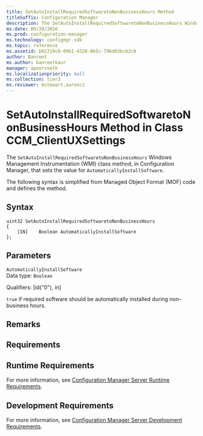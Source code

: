 ```yaml
---
title: SetAutoInstallRequiredSoftwaretoNonBusinessHours Method
titleSuffix: Configuration Manager
description: The SetAutoInstallRequiredSoftwaretoNonBusinessHours Windows Management Instrumentation class method, in Configuration Manager, sets the value for AutomaticallyInstallSoftware.
ms.date: 09/20/2016
ms.prod: configuration-manager
ms.technology: configmgr-sdk
ms.topic: reference
ms.assetid: b02219c8-09b1-4328-8b5c-796d93bc62c0
author: Banreet
ms.author: banreetkaur
manager: apoorvseth
ms.localizationpriority: null
ms.collection: tier3
ms.reviewer: mstewart,aaroncz 
---
```

# SetAutoInstallRequiredSoftwaretoNonBusinessHours Method in Class CCM_ClientUXSettings
The `SetAutoInstallRequiredSoftwaretoNonBusinessHours` Windows Management Instrumentation (WMI) class method, in Configuration Manager, that sets the value for `AutomaticallyInstallSoftware`.   

 The following syntax is simplified from Managed Object Format (MOF) code and defines the method.  

## Syntax  

```  
uint32 SetAutoInstallRequiredSoftwaretoNonBusinessHours   
{  
    [IN]    Boolean AutomaticallyInstallSoftware  
};  
```  

## Parameters  
 `AutomaticallyInstallSoftware`  
 Data type: `Boolean`  

 Qualifiers: [id("0"), in]  

 `true` if required software should be automatically installed during non-business hours.    

## Remarks  

## Requirements  

## Runtime Requirements  
 For more information, see [Configuration Manager Server Runtime Requirements](../../../../../develop/core/reqs/server-runtime-requirements.md).  

## Development Requirements  
 For more information, see [Configuration Manager Server Development Requirements](../../../../../develop/core/reqs/server-development-requirements.md).
